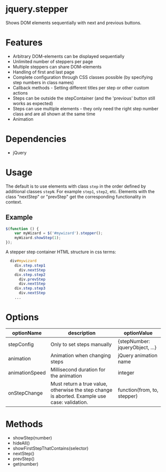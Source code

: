 # jquery.stepper
Shows DOM elements sequentially with next and previous buttons.

# Features
- Arbitrary DOM-elements can be displayed sequentially
- Unlimited number of steppers per page
- Multiple steppers can share DOM-elements
- Handling of first and last page
- Complete configuration through CSS classes possible (by specifying step numbers in class names)
- Callback methods - Setting different titles per step or other custom actions
- Steps can be outside the stepContainer (and the 'previous' button still works as expected)
- Steps can use multiple elements - they only need the right step number class and are all shown at the same time
- Animation

# Dependencies
- jQuery

# Usage
The default is to use elements with class ``step`` in the order defined by additional classes ``stepN``. For example ``step1``, ``step2``, etc.
Elements with the class "nextStep" or "prevStep" get the corresponding functionality in context.

## Example
```javascript
$(function () {
	var myWizard = $('#mywizard').stepper();
	myWizard.showStep(1);
});
```

A stepper step container HTML structure in css terms:

```css
  div#mywizard
    div.step.step1
      div.nextStep
    div.step.step2
      div.prevStep
      div.nextStep
    div.step.step3
      div.nextStep
    ...
```

# Options
|optionName|description|optionValue|
----|----|----
|stepConfig|Only to set steps manually|{stepNumber: jqueryObject, ...}|
|animation|Animation when changing steps|jQuery animation name|
|animationSpeed|Millisecond duration for the animation|integer|
|onStepChange|Must return a true value, otherwise the step change is aborted. Example use case: validation.|function(from, to, stepper)|

# Methods
- showStep(number)
- hideAll()
- showFirstStepThatContains(selector)
- nextStep()
- prevStep()
- get(number)